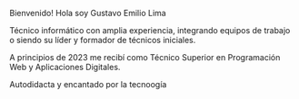 Bienvenido!
Hola soy Gustavo Emilio Lima

Técnico informático con amplia experiencia, integrando equipos de trabajo o
siendo su líder y formador de técnicos iniciales.

A principios de 2023 me recibí como Técnico Superior en Programación Web y Aplicaciones Digitales.

Autodidacta y encantado por la tecnoogía
